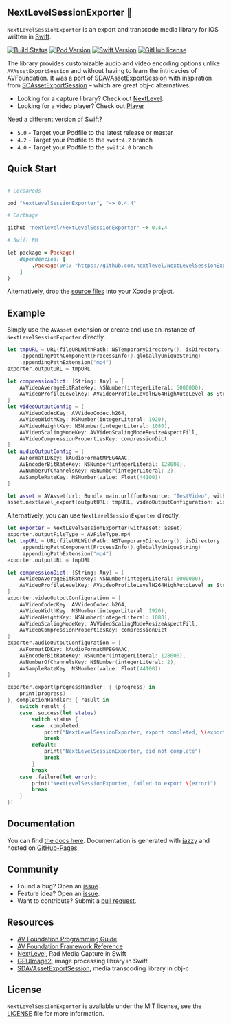 
## NextLevelSessionExporter 🔄

`NextLevelSessionExporter` is an export and transcode media library for iOS written in [Swift](https://developer.apple.com/swift/).

[![Build Status](https://travis-ci.org/NextLevel/NextLevelSessionExporter.svg?branch=master)](https://travis-ci.org/NextLevel/NextLevelSessionExporter) [![Pod Version](https://img.shields.io/cocoapods/v/NextLevelSessionExporter.svg?style=flat)](http://cocoadocs.org/docsets/NextLevelSessionExporter/) [![Swift Version](https://img.shields.io/badge/language-swift%205.0-brightgreen.svg)](https://developer.apple.com/swift) [![GitHub license](https://img.shields.io/badge/license-MIT-lightgrey.svg)](https://github.com/NextLevel/NextLevelSessionExporter/blob/master/LICENSE)

The library provides customizable audio and video encoding options unlike `AVAssetExportSession` and without having to learn the intricacies of AVFoundation. It was a port of [SDAVAssetExportSession](https://github.com/rs/SDAVAssetExportSession) with inspiration from [SCAssetExportSession](https://github.com/rFlex/SCRecorder/blob/master/Library/Sources/SCAssetExportSession.h) – which are great obj-c alternatives.

- Looking for a capture library? Check out [NextLevel](https://github.com/NextLevel/NextLevel).
- Looking for a video player? Check out [Player](https://github.com/piemonte/player)

Need a different version of Swift?
* `5.0` - Target your Podfile to the latest release or master
* `4.2` - Target your Podfile to the `swift4.2` branch
* `4.0` - Target your Podfile to the `swift4.0` branch

## Quick Start

```ruby

# CocoaPods

pod "NextLevelSessionExporter", "~> 0.4.4"

# Carthage

github "nextlevel/NextLevelSessionExporter" ~> 0.4.4

# Swift PM

let package = Package(
    dependencies: [
        .Package(url: "https://github.com/nextlevel/NextLevelSessionExporter", majorVersion: 0)
    ]
)

```

Alternatively, drop the [source files](https://github.com/NextLevel/NextLevelSessionExporter/tree/master/Sources) into your Xcode project.

## Example

Simply use the `AVAsset` extension or create and use an instance of `NextLevelSessionExporter` directly.

```Swift
let tmpURL = URL(fileURLWithPath: NSTemporaryDirectory(), isDirectory: true)
    .appendingPathComponent(ProcessInfo().globallyUniqueString)
    .appendingPathExtension("mp4")
exporter.outputURL = tmpURL

let compressionDict: [String: Any] = [
    AVVideoAverageBitRateKey: NSNumber(integerLiteral: 6000000),
    AVVideoProfileLevelKey: AVVideoProfileLevelH264HighAutoLevel as String,
]
let videoOutputConfig = [
    AVVideoCodecKey: AVVideoCodec.h264,
    AVVideoWidthKey: NSNumber(integerLiteral: 1920),
    AVVideoHeightKey: NSNumber(integerLiteral: 1080),
    AVVideoScalingModeKey: AVVideoScalingModeResizeAspectFill,
    AVVideoCompressionPropertiesKey: compressionDict
]
let audioOutputConfig = [
    AVFormatIDKey: kAudioFormatMPEG4AAC,
    AVEncoderBitRateKey: NSNumber(integerLiteral: 128000),
    AVNumberOfChannelsKey: NSNumber(integerLiteral: 2),
    AVSampleRateKey: NSNumber(value: Float(44100))
]

let asset = AVAsset(url: Bundle.main.url(forResource: "TestVideo", withExtension: "mov")!)
asset.nextlevel_export(outputURL: tmpURL, videoOutputConfiguration: videoOutputConfig, audioOutputConfiguration: audioOutputConfig)
```

Alternatively, you can use `NextLevelSessionExporter` directly.

``` Swift
let exporter = NextLevelSessionExporter(withAsset: asset)
exporter.outputFileType = AVFileType.mp4
let tmpURL = URL(fileURLWithPath: NSTemporaryDirectory(), isDirectory: true)
    .appendingPathComponent(ProcessInfo().globallyUniqueString)
    .appendingPathExtension("mp4")
exporter.outputURL = tmpURL

let compressionDict: [String: Any] = [
    AVVideoAverageBitRateKey: NSNumber(integerLiteral: 6000000),
    AVVideoProfileLevelKey: AVVideoProfileLevelH264HighAutoLevel as String,
]
exporter.videoOutputConfiguration = [
    AVVideoCodecKey: AVVideoCodec.h264,
    AVVideoWidthKey: NSNumber(integerLiteral: 1920),
    AVVideoHeightKey: NSNumber(integerLiteral: 1080),
    AVVideoScalingModeKey: AVVideoScalingModeResizeAspectFill,
    AVVideoCompressionPropertiesKey: compressionDict
]
exporter.audioOutputConfiguration = [
    AVFormatIDKey: kAudioFormatMPEG4AAC,
    AVEncoderBitRateKey: NSNumber(integerLiteral: 128000),
    AVNumberOfChannelsKey: NSNumber(integerLiteral: 2),
    AVSampleRateKey: NSNumber(value: Float(44100))
]

exporter.export(progressHandler: { (progress) in
    print(progress)
}, completionHandler: { result in
    switch result {
    case .success(let status):
        switch status {
        case .completed:
            print("NextLevelSessionExporter, export completed, \(exporter.outputURL?.description ?? "")")
            break
        default:
            print("NextLevelSessionExporter, did not complete")
            break
        }
        break
    case .failure(let error):
        print("NextLevelSessionExporter, failed to export \(error)")
        break
    }
})
```

## Documentation

You can find [the docs here](https://nextlevel.github.io/NextLevelSessionExporter). Documentation is generated with [jazzy](https://github.com/realm/jazzy) and hosted on [GitHub-Pages](https://pages.github.com).

## Community

- Found a bug? Open an [issue](https://github.com/NextLevel/NextLevelSessionExporter/issues).
- Feature idea? Open an [issue](https://github.com/NextLevel/NextLevelSessionExporter/issues).
- Want to contribute? Submit a [pull request](https://github.com/NextLevel/NextLevelSessionExporter/pulls).

## Resources

* [AV Foundation Programming Guide](https://developer.apple.com/library/ios/documentation/AudioVideo/Conceptual/AVFoundationPG/Articles/00_Introduction.html)
* [AV Foundation Framework Reference](https://developer.apple.com/library/ios/documentation/AVFoundation/Reference/AVFoundationFramework/)
* [NextLevel](https://github.com/NextLevel/NextLevel), Rad Media Capture in Swift
* [GPUImage2](https://github.com/BradLarson/GPUImage2), image processing library in Swift
* [SDAVAssetExportSession](https://github.com/rs/SDAVAssetExportSession), media transcoding library in obj-c

## License

`NextLevelSessionExporter` is available under the MIT license, see the [LICENSE](https://github.com/NextLevel/NextLevelSessionExporter/blob/master/LICENSE) file for more information.

